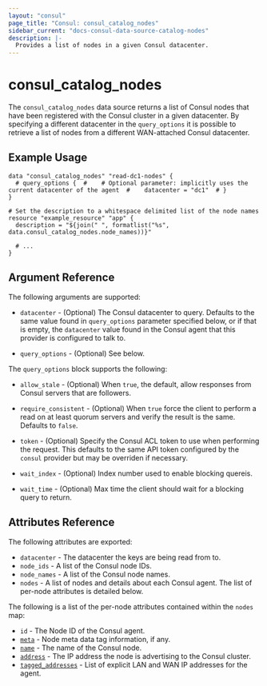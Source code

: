 ```yaml
---
layout: "consul"
page_title: "Consul: consul_catalog_nodes"
sidebar_current: "docs-consul-data-source-catalog-nodes"
description: |-
  Provides a list of nodes in a given Consul datacenter.
---
```


# consul\_catalog\_nodes

The `consul_catalog_nodes` data source returns a list of Consul nodes that have
been registered with the Consul cluster in a given datacenter.  By specifying a
different datacenter in the `query_options` it is possible to retrieve a list of
nodes from a different WAN-attached Consul datacenter.

## Example Usage

```
data "consul_catalog_nodes" "read-dc1-nodes" {
  # query_options {  #    # Optional parameter: implicitly uses the current datacenter of the agent  #    datacenter = "dc1"  # }
}

# Set the description to a whitespace delimited list of the node names
resource "example_resource" "app" {
  description = "${join(" ", formatlist("%s", data.consul_catalog_nodes.node_names))}"

  # ...
}
```

## Argument Reference

The following arguments are supported:

* `datacenter` - (Optional) The Consul datacenter to query.  Defaults to the
  same value found in `query_options` parameter specified below, or if that is
  empty, the `datacenter` value found in the Consul agent that this provider is
  configured to talk to.

* `query_options` - (Optional) See below.

The `query_options` block supports the following:

* `allow_stale` - (Optional) When `true`, the default, allow responses from
  Consul servers that are followers.

* `require_consistent` - (Optional) When `true` force the client to perform a
  read on at least quorum servers and verify the result is the same.  Defaults
  to `false`.

* `token` - (Optional) Specify the Consul ACL token to use when performing the
  request.  This defaults to the same API token configured by the `consul`
  provider but may be overriden if necessary.

* `wait_index` - (Optional) Index number used to enable blocking quereis.

* `wait_time` - (Optional) Max time the client should wait for a blocking query
  to return.

## Attributes Reference

The following attributes are exported:

* `datacenter` - The datacenter the keys are being read from to.
* `node_ids` - A list of the Consul node IDs.
* `node_names` - A list of the Consul node names.
* `nodes` - A list of nodes and details about each Consul agent.  The list of
  per-node attributes is detailed below.

The following is a list of the per-node attributes contained within the `nodes`
map:

* `id` - The Node ID of the Consul agent.
* [`meta`](https://www.consul.io/docs/agent/http/catalog.html#Meta) - Node meta
  data tag information, if any.
* [`name`](https://www.consul.io/docs/agent/http/catalog.html#Node) - The name
  of the Consul node.
* [`address`](https://www.consul.io/docs/agent/http/catalog.html#Address) - The
  IP address the node is advertising to the Consul cluster.
* [`tagged_addresses`](https://www.consul.io/docs/agent/http/catalog.html#TaggedAddresses) -
  List of explicit LAN and WAN IP addresses for the agent.
